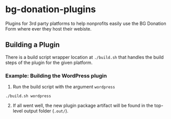 # bg-donation-plugins
Plugins for 3rd party platforms to help nonprofits easily use the BG Donation Form where ever they host their webiste.

## Building a Plugin
There is a build script wrapper location at `./build.sh` that handles the build steps of the plugin for the given platform.

### Example: Building the WordPress plugin
1. Run the build script with the argument `wordpress`
```shell 
./build.sh wordpress
```
2. If all went well, the new plugin package artifact will be found in the top-level output folder (`.out/`).


